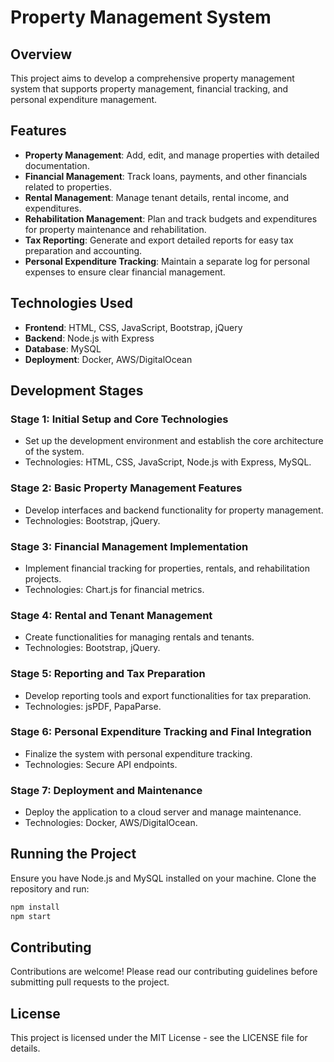 
# Property Management System

## Overview
This project aims to develop a comprehensive property management system that supports property management, financial tracking, and personal expenditure management.

## Features
- **Property Management**: Add, edit, and manage properties with detailed documentation.
- **Financial Management**: Track loans, payments, and other financials related to properties.
- **Rental Management**: Manage tenant details, rental income, and expenditures.
- **Rehabilitation Management**: Plan and track budgets and expenditures for property maintenance and rehabilitation.
- **Tax Reporting**: Generate and export detailed reports for easy tax preparation and accounting.
- **Personal Expenditure Tracking**: Maintain a separate log for personal expenses to ensure clear financial management.

## Technologies Used
- **Frontend**: HTML, CSS, JavaScript, Bootstrap, jQuery
- **Backend**: Node.js with Express
- **Database**: MySQL
- **Deployment**: Docker, AWS/DigitalOcean

## Development Stages

### Stage 1: Initial Setup and Core Technologies
- Set up the development environment and establish the core architecture of the system.
- Technologies: HTML, CSS, JavaScript, Node.js with Express, MySQL.

### Stage 2: Basic Property Management Features
- Develop interfaces and backend functionality for property management.
- Technologies: Bootstrap, jQuery.

### Stage 3: Financial Management Implementation
- Implement financial tracking for properties, rentals, and rehabilitation projects.
- Technologies: Chart.js for financial metrics.

### Stage 4: Rental and Tenant Management
- Create functionalities for managing rentals and tenants.
- Technologies: Bootstrap, jQuery.

### Stage 5: Reporting and Tax Preparation
- Develop reporting tools and export functionalities for tax preparation.
- Technologies: jsPDF, PapaParse.

### Stage 6: Personal Expenditure Tracking and Final Integration
- Finalize the system with personal expenditure tracking.
- Technologies: Secure API endpoints.

### Stage 7: Deployment and Maintenance
- Deploy the application to a cloud server and manage maintenance.
- Technologies: Docker, AWS/DigitalOcean.

## Running the Project
Ensure you have Node.js and MySQL installed on your machine.
Clone the repository and run:
```bash
npm install
npm start
```

## Contributing
Contributions are welcome! Please read our contributing guidelines before submitting pull requests to the project.

## License
This project is licensed under the MIT License - see the LICENSE file for details.

